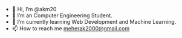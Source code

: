 - 👋 Hi, I’m @akm20
- 👀 I’m an Computer Engineering Student.
- 🌱 I’m currently learning Web Development and Machine Learning.
- 📫 How to reach me meherak2000@gmail.com

<!---
akm20/akm20 is a ✨ special ✨ repository because its `README.md` (this file) appears on your GitHub profile.
You can click the Preview link to take a look at your changes.
--->
